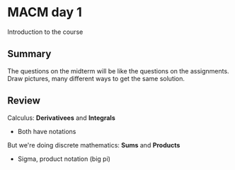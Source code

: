 # MACM day 1
Introduction to the course

## Summary
The questions on the midterm will be like the questions on the assignments. Draw pictures, many different ways to get the same solution.


## Review
Calculus: **Derivativees** and **Integrals**
- Both have notations

But we're doing discrete mathematics: **Sums** and **Products**
- Sigma, product notation (big pi)
